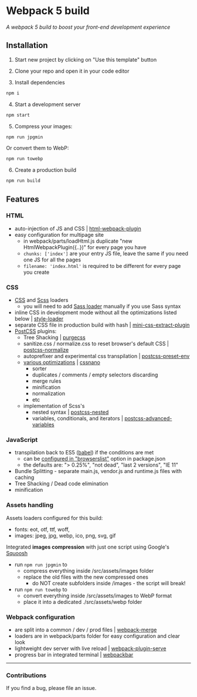 # Webpack 5 build  

*A webpack 5 build to boost your front-end development experience*

## Installation
1. Start new project by clicking on "Use this template" button

2. Clone your repo and open it in your code editor

3. Install dependencies
```bash
npm i
```
4. Start a development server
```bash
npm start
```
5. Compress your images:
```bash
npm run jpgmin
```
  Or convert them to WebP:
```bash
npm run towebp
```
6. Create a production build
```bash
npm run build
```

## Features
 
### HTML 
  - auto-injection of JS and CSS | [html-webpack-plugin](https://github.com/jantimon/html-webpack-plugin)
  - easy configuration for multipage site
    - in webpack/parts/loadHtml.js duplicate "new HtmlWebpackPlugin({..})" for every page you have
    - ```chunks: ['index']``` are your entry JS file, leave the same if you need one JS for all the pages 
    - ```filename: 'index.html'``` is required to be different for every page you create

### CSS
  - [CSS](https://github.com/webpack-contrib/css-loader) and [Scss](https://github.com/postcss/postcss-scss#readme) loaders 
    - you will need to add [Sass loader](https://github.com/csstools/postcss-sass) manually if you use Sass syntax 
  - inline CSS in development mode without all the optimizations listed below | [style-loader](https://github.com/webpack-contrib/style-loader)
  - separate CSS file in production build with hash | [mini-css-extract-plugin](mini-css-extract-plugin)
  - [PostCSS](https://postcss.org/) plugins:
    - Tree Shacking | [purgecss](https://github.com/FullHuman/purgecss)
    - sanitize.css / normalize.css to reset browser's default CSS | [postcss-normalize](https://github.com/csstools/postcss-normalize)
    - autoprefixer and experimental css transpilation | [postcss-preset-env](https://github.com/csstools/postcss-preset-env)
    - [various optimizations](https://cssnano.co/docs/what-are-optimisations/) | [cssnano](https://github.com/cssnano/cssnano)
      -  sorter
      -  duplicates / comments / empty selectors discarding
      -  merge rules
      -  minification
      -  normalization
      -  etc 
    - implementation of Scss's
      - nested syntax | [postcss-nested](https://github.com/postcss/postcss-nested)
      - variables, conditionals, and iterators | [postcss-advanced-variables](https://github.com/csstools/postcss-advanced-variables)

### JavaScript
  - transpilation back to ES5 ([babel](https://babel.dev)) if the conditions are met
    - can be [configured in "browserslist"](https://github.com/browserslist/browserslist#full-list) option in package.json
    - the defaults are:  "> 0.25%", "not dead", "last 2 versions", "IE 11"
  - Bundle Splitting - separate main.js, vendor.js and runtime.js files with caching
  - Tree Shacking / Dead code elimination
  - minification

### Assets handling
Assets loaders configured for this build:
  - fonts: eot, otf, ttf, woff, 
  - images: jpeg, jpg, webp, ico, png, svg, gif  
   
Integrated **images compression** with just one script using Google's [Squoosh](https://squoosh.app)
  - run ```npm run jpgmin``` to 
    - compress everything inside /src/assets/images folder
    - replace the old files with the new compressed ones
      - do NOT create subfolders inside /images - the script will break!
  - run ```npm run towebp``` to 
    - convert everything inside /src/assets/images to WebP format 
    - place it into a dedicated ./src/assets/webp folder

### Webpack configuration
  - are split into a common / dev / prod files | [webpack-merge](https://github.com/survivejs/webpack-merge)
  - loaders are in webpack/parts folder for easy configuration and clear look
  - lightweight dev server with live reload | [webpack-plugin-serve](https://github.com/shellscape/webpack-plugin-serve)
  - progress bar in integrated terminal | [webpackbar](https://github.com/unjs/webpackbar)

---
### Contributions
If you find a bug, please file an issue. 
